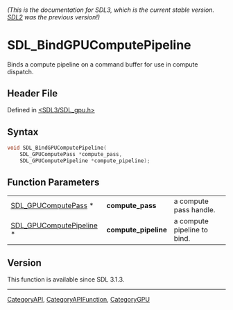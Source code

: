 ###### (This is the documentation for SDL3, which is the current stable version. [SDL2](https://wiki.libsdl.org/SDL2/) was the previous version!)
# SDL_BindGPUComputePipeline

Binds a compute pipeline on a command buffer for use in compute dispatch.

## Header File

Defined in [<SDL3/SDL_gpu.h>](https://github.com/libsdl-org/SDL/blob/main/include/SDL3/SDL_gpu.h)

## Syntax

```c
void SDL_BindGPUComputePipeline(
    SDL_GPUComputePass *compute_pass,
    SDL_GPUComputePipeline *compute_pipeline);
```

## Function Parameters

|                                                    |                      |                             |
| -------------------------------------------------- | -------------------- | --------------------------- |
| [SDL_GPUComputePass](SDL_GPUComputePass) *         | **compute_pass**     | a compute pass handle.      |
| [SDL_GPUComputePipeline](SDL_GPUComputePipeline) * | **compute_pipeline** | a compute pipeline to bind. |

## Version

This function is available since SDL 3.1.3.

----
[CategoryAPI](CategoryAPI), [CategoryAPIFunction](CategoryAPIFunction), [CategoryGPU](CategoryGPU)

